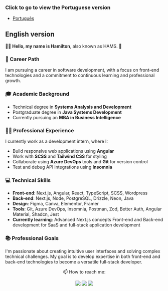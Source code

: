 ### Click to go to view the Portuguese version
- [Português](README.pt.md)
  
## English version

👋🏻 **Hello, my name is Hamilton**, also known as HAMS. 👾

### 💼 Career Path
I am pursuing a career in software development, with a focus on front-end technologies and a commitment to continuous learning and professional growth.

### 🎓 Academic Background
* Technical degree in **Systems Analysis and Development**
* Postgraduate degree in **Java Systems Development**
* Currently pursuing an **MBA in Business Intelligence**

### 🧑‍💻 Professional Experience
I currently work as a development intern, where I:
* Build responsive web applications using **Angular**
* Work with **SCSS** and **Tailwind CSS** for styling
* Collaborate using **Azure DevOps** tools and **Git** for version control
* Test and debug API integrations using **Insomnia**

### 💻 Technical Skills
* **Front-end**: Next.js, Angular, React, TypeScript, SCSS, Wordpress
* **Back-end**: Next.js, Node, PostgreSQL, Drizzle, Neon, Java
* **Design**: Figma, Canva, Elementor, Framer
* **Tools**: Git, Azure DevOps, Insomnia, Postman, Zod, Better Auth, Angular Material, Shadcn, Jest
* **Currently learning**: Advanced Next.js concepts Front-end and Back-end development for SaaS and full-stack application development

### 📚 Professional Goals
I'm passionate about creating intuitive user interfaces and solving complex technical challenges. My goal is to develop expertise in both front-end and back-end technologies to become a versatile full-stack developer.


 <div align = 'center'>
  <p>📫 How to reach me: </p>
  <a href = "https://mail.google.com/mail/u/0/?tab=rm&ogbl#inbox?compose=CllgCHrhVSwZQbpkLdfzbhWVvQSCsPSNvpzFvgQhhlKknJmPLRHwxZhBFXDZLcNTPsLksCFlJwg"><img src="https://img.shields.io/badge/Gmail-D14836?style=for-the-badge&logo=gmail&logoColor=white" {target="_blank"} rel="noopener noreferrer"></a>
  <a href="https://www.linkedin.com/in/hamilton-rodrigues/" target="_blank" rel="noopener noreferrer"><img src="https://img.shields.io/badge/-LinkedIn-%230077B5?style=for-the-badge&logo=linkedin&logoColor=white" {target="_blank"}></a>
  <a href="https://www.instagram.com/hams_rodrigues/" target="_blank" rel="noopener noreferrer"><img src="https://img.shields.io/badge/-Instagram-%23E4405F?style=for-the-badge&logo=instagram&logoColor=white" target="_blank"></a>
 </div>
 

